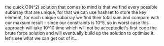 the quick O(N^2) solution that comes to mind is that we find every possible subarray that are unique, for that we can use hashset to store the key element, for each unique subarray we find their total sum and compare with our maxsum result - since our constraints is 10^5, so in worst case this approach will take 10^10 time which will not be accepted
​
let's first code the brute force solution and will eventually build up the solution to optimise it. let's see what we can get out of it....